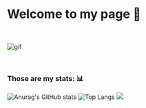 # Welcome to my page 🤠
<br>

![gif](https://64.media.tumblr.com/a98891c693052dd873231ab51b721421/d6aa089c4433b10c-24/s540x810/e3e7c8e5bd73aa7e1419dda89d03159a9d511286.gifv)

<br>

### Those are my stats: 📊

![Anurag's GitHub stats](https://github-readme-stats.vercel.app/api?username=grudwald&show_icons=true&theme=dark)
![Top Langs](https://github-readme-stats.vercel.app/api/top-langs/?username=grudwald&layout=compact)
![](http://github-profile-summary-cards.vercel.app/api/cards/stats?username=Grudwald&theme=github_dark)

<br>

